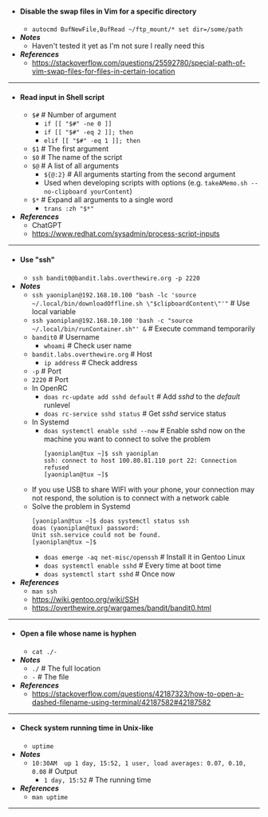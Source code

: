 
- #### Disable the swap files in Vim for a specific directory
    - `autocmd BufNewFile,BufRead ~/ftp_mount/* set dir=/some/path`
- ***Notes***
    - Haven't tested it yet as I'm not sure I really need this
- ***References***
    - https://stackoverflow.com/questions/25592780/special-path-of-vim-swap-files-for-files-in-certain-location
- ---
- #### Read input in Shell script
    - `$#` # Number of argument
        - `if [[ "$#" -ne 0 ]]`
        - `if [[ "$#" -eq 2 ]]; then`
        - `elif [[ "$#" -eq 1 ]]; then`
    - `$1` # The first argument
    - `$0` # The name of the script
    - `$@` # A list of all arguments
        - `${@:2}` # All arguments starting from the second argument
        - Used when developing scripts with options (e.g. `takeAMemo.sh --no-clipboard yourContent`)
    - `$*` # Expand all arguments to a single word
        - `trans :zh "$*"`
- ***References***
    - ChatGPT
    - https://www.redhat.com/sysadmin/process-script-inputs
- ---
- #### Use "ssh"
    - `ssh bandit0@bandit.labs.overthewire.org -p 2220`
- ***Notes***
    - `ssh yaoniplan@192.168.10.100 "bash -lc 'source ~/.local/bin/downloadOffline.sh \"$clipboardContent\"'"` # Use local variable
    - `ssh yaoniplan@192.168.10.100 'bash -c "source ~/.local/bin/runContainer.sh"' &` # Execute command temporarily
    - `bandit0` # Username
        - `whoami` # Check user name
    - `bandit.labs.overthewire.org` # Host
        - `ip address` # Check address
    - `-p` # Port
    - `2220` # Port
    - In OpenRC
        - `doas rc-update add sshd default` # Add *sshd* to the *default* runlevel
        - `doas rc-service sshd status` # Get *sshd* service status
    - In Systemd
        - `doas systemctl enable sshd --now` # Enable sshd now on the machine you want to connect to solve the problem
          ```
          [yaoniplan@tux ~]$ ssh yaoniplan
          ssh: connect to host 100.80.81.110 port 22: Connection refused
          [yaoniplan@tux ~]$

          ```
    - If you use USB to share WIFI with your phone, your connection may not respond, the solution is to connect with a network cable
    - Solve the problem in Systemd
      ```
      [yaoniplan@tux ~]$ doas systemctl status ssh
      doas (yaoniplan@tux) password:
      Unit ssh.service could not be found.
      [yaoniplan@tux ~]$
      ```
        - `doas emerge -aq net-misc/openssh` # Install it in Gentoo Linux
        - `doas systemctl enable sshd` # Every time at boot time
        - `doas systemctl start sshd` # Once now
- ***References***
    - `man ssh`
    - https://wiki.gentoo.org/wiki/SSH
    - https://overthewire.org/wargames/bandit/bandit0.html
- ---
- #### Open a file whose name is hyphen
    - `cat ./-`
- ***Notes***
    - `./` # The full location
    - `-` # The file
- ***References***
    - https://stackoverflow.com/questions/42187323/how-to-open-a-dashed-filename-using-terminal/42187582#42187582
- ---
- #### Check system running time in Unix-like
    - `uptime`
- ***Notes***
    - `10:30AM  up 1 day, 15:52, 1 user, load averages: 0.07, 0.10, 0.08` # Output
        - `1 day, 15:52` # The running time
- ***References***
    - `man uptime`
- ---
